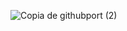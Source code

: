![Copia de githubport (2)](https://github.com/user-attachments/assets/42f3bf81-ca19-4019-9983-32b3cbf93cc3)
